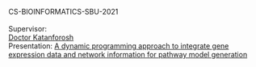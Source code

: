 CS-BIOINFORMATICS-SBU-2021
<br>
<br>
Supervisor:
<br>
<a href="https://scholar.google.com/citations?hl=en&user=Z_z5rwcAAAAJ&view_op=list_works&alert_preview_top_rm=2&citft=1&citft=2&citft=3&email_for_op=iammahdirostami1997%40gmail.com&authuser=1&sortby=pubdate">Doctor Katanforosh</a>
<br>
Presentation:
<a href="https://academic.oup.com/bioinformatics/article/36/1/169/5511838?login=true">
A dynamic programming approach to integrate gene expression data and network information for pathway model generation</a>
